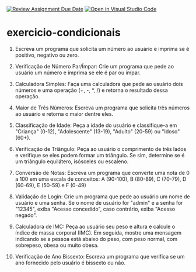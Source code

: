 [![Review Assignment Due Date](https://classroom.github.com/assets/deadline-readme-button-24ddc0f5d75046c5622901739e7c5dd533143b0c8e959d652212380cedb1ea36.svg)](https://classroom.github.com/a/WrNlfA6r)
[![Open in Visual Studio Code](https://classroom.github.com/assets/open-in-vscode-718a45dd9cf7e7f842a935f5ebbe5719a5e09af4491e668f4dbf3b35d5cca122.svg)](https://classroom.github.com/online_ide?assignment_repo_id=14226648&assignment_repo_type=AssignmentRepo)
# exercicio-condicionais

1. Escreva um programa que solicita um número ao usuário e imprima se é positivo, negativo ou zero. 

2. Verificação de Número Par/Ímpar: Crie um programa que pede ao usuário um número e imprima se ele é par ou ímpar.

3. Calculadora Simples: Faça uma calculadora que pede ao usuário dois números e uma operação (+, -, *, /) e retorna o resultado dessa operação.

4. Maior de Três Números: Escreva um programa que solicita três números ao usuário e retorna o maior dentre eles.

5. Classificação de Idade: Peça a idade do usuário e classifique-a em "Criança" (0-12), "Adolescente" (13-19), "Adulto" (20-59) ou "Idoso" (60+).

6. Verificação de Triângulo: Peça ao usuário o comprimento de três lados e verifique se eles podem formar um triângulo. Se sim, determine se é um triângulo equilátero, isósceles ou escaleno.

7. Conversão de Notas: Escreva um programa que converte uma nota de 0 a 100 em uma escala de conceitos:  A (90-100), B (80-89), C (70-79), D (60-69), E (50-59).e F (0-49)

8. Validação de Login: Crie um programa que pede ao usuário um nome de usuário e uma senha. Se o nome de usuário for "admin" e a senha for "12345", exiba "Acesso concedido", caso contrário, exiba "Acesso negado".

9. Calculadora de IMC: Peça ao usuário seu peso e altura e calcule o índice de massa corporal (IMC). Em seguida, mostre uma mensagem indicando se a pessoa está abaixo do peso, com peso normal, com sobrepeso, obesa ou muito obesa.

10. Verificação de Ano Bissexto: Escreva um programa que verifica se um ano fornecido pelo usuário é bissexto ou não.